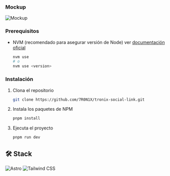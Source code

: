 ### Mockup

![Mockup](https://raw.githubusercontent.com/7R0N1X/tronix-social-link/main/src/assets/mockup.png)

### Prerequisitos

- NVM (recomendado para asegurar versión de Node) ver [documentación oficial](https://github.com/nvm-sh/nvm?tab=readme-ov-file#installing-and-updating)

  ```sh
  nvm use
  # o
  nvm use <version>
  ```

### Instalación

1. Clona el repositorio

   ```sh
   git clone https://github.com/7R0N1X/tronix-social-link.git
   ```

2. Instala los paquetes de NPM

   ```sh
   pnpm install
   ```

3. Ejecuta el proyecto

   ```sh
   pnpm run dev
   ```

## 🛠️ Stack

![Astro](https://img.shields.io/badge/-Astro-333333?style=flat&logo=Astro)
![Tailwind CSS](https://img.shields.io/badge/-Tailwind_CSS-333333?style=flat&logo=tailwind-css&logoColor=38B2AC)